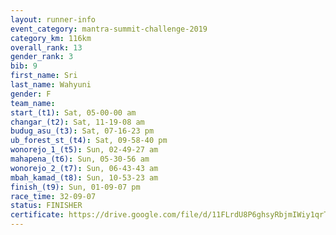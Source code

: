 ```yaml
---
layout: runner-info 
event_category: mantra-summit-challenge-2019 
category_km: 116km 
overall_rank: 13
gender_rank: 3
bib: 9
first_name: Sri
last_name: Wahyuni
gender: F
team_name: 
start_(t1): Sat, 05-00-00 am
changar_(t2): Sat, 11-19-08 am
budug_asu_(t3): Sat, 07-16-23 pm
ub_forest_st_(t4): Sat, 09-58-40 pm
wonorejo_1_(t5): Sun, 02-49-27 am
mahapena_(t6): Sun, 05-30-56 am
wonorejo_2_(t7): Sun, 06-43-43 am
mbah_kamad_(t8): Sun, 10-53-23 am
finish_(t9): Sun, 01-09-07 pm
race_time: 32-09-07
status: FINISHER
certificate: https://drive.google.com/file/d/11FLrdU8P6ghsyRbjmIWiy1qrTHxtWJiw/view?usp=sharing
---
```

